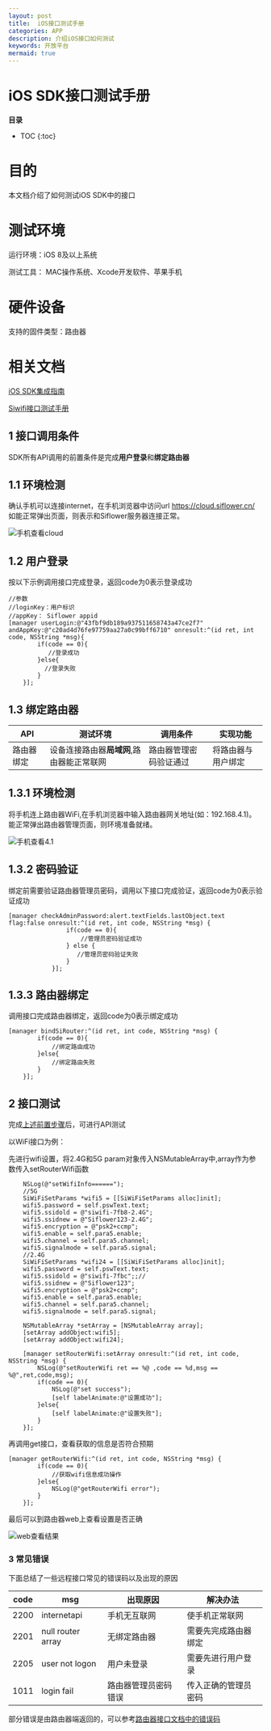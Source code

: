 ```yaml
---
layout: post
title:  iOS接口测试手册
categories: APP
description: 介绍iOS接口如何测试
keywords: 开放平台
mermaid: true
---
```


# iOS SDK接口测试手册

**目录**

* TOC
{:toc}

# 目的

本文档介绍了如何测试iOS SDK中的接口

# 测试环境

运行环境：iOS 8及以上系统

测试工具： MAC操作系统、Xcode开发软件、苹果手机

# 硬件设备

支持的固件类型：路由器

# 相关文档

[iOS SDK集成指南](https://jbctest.github.io/2020/07/29/iOS_sdk/#iOS-sdk%E9%9B%86%E6%88%90%E6%8C%87%E5%8D%97)

[Siwifi接口测试手册](https://jbctest.github.io/2020/09/11/SiWiFi_interface_test/#42-app%E6%8E%A5%E5%8F%A3%E6%B5%8B%E8%AF%95)

## 1 接口调用条件

SDK所有API调用的前置条件是完成**用户登录**和**绑定路由器**

## 1.1 环境检测

确认手机可以连接internet，在手机浏览器中访问url https://cloud.siflower.cn/ 如能正常弹出页面，则表示和Siflower服务器连接正常。

![手机查看cloud](/assets/images/android_api_test/web_cloud.png)

## 1.2 用户登录

按以下示例调用接口完成登录，返回code为0表示登录成功

```
//参数
//loginKey：用户标识
//appKey： Siflower appid
[manager userLogin:@"43fbf9db189a937511658743a47ce2f7" andAppKey:@"c20ad4d76fe97759aa27a0c99bff6710" onresult:^(id ret, int code, NSString *msg){
        if(code == 0){
           //登录成功
        }else{
          //登录失败
        }
    }];

```

## 1.3 绑定路由器

| API     | 测试环境    |  调用条件  | 实现功能 |
| -------- | ------- | -------------------- | -------- |
| 路由器绑定 | 设备连接路由器**局域网**,路由器能正常联网  |  路由器管理密码验证通过  |   将路由器与用户绑定   |

## 1.3.1 环境检测

将手机连上路由器WiFi,在手机浏览器中输入路由器网关地址(如：192.168.4.1)。能正常弹出路由器管理页面，则环境准备就绪。

![手机查看4.1](/assets/images/android_api_test/web_41.png)

## 1.3.2 密码验证

绑定前需要验证路由器管理员密码，调用以下接口完成验证，返回code为0表示验证成功

```
[manager checkAdminPassword:alert.textFields.lastObject.text flag:false onresult:^(id ret, int code, NSString *msg) {
                if(code == 0){
                    //管理员密码验证成功
                } else {
                   //管理员密码验证失败
                }
            }];

```

## 1.3.3 路由器绑定

调用接口完成路由器绑定，返回code为0表示绑定成功

```
[manager bindSiRouter:^(id ret, int code, NSString *msg) {
        if(code == 0){
            //绑定路由成功
        }else{
            //绑定路由失败
        }
    }];

```

## 2 接口测试

完成[上述前置步骤](#1-接口调用条件)后，可进行API测试

以WiFi接口为例：

先进行wifi设置，将2.4G和5G param对象传入NSMutableArray中,array作为参数传入setRouterWifi函数

```language
    NSLog(@"setWifiInfo======");
    //5G
    SiWiFiSetParams *wifi5 = [[SiWiFiSetParams alloc]init];
    wifi5.password = self.pswText.text;
    wifi5.ssidold = @"siwifi-7fb8-2.4G";
    wifi5.ssidnew = @"Siflower123-2.4G";
    wifi5.encryption = @"psk2+ccmp";
    wifi5.enable = self.para5.enable;
    wifi5.channel = self.para5.channel;
    wifi5.signalmode = self.para5.signal;
    //2.4G
    SiWiFiSetParams *wifi24 = [[SiWiFiSetParams alloc]init];
    wifi5.password = self.pswText.text;
    wifi5.ssidold = @"siwifi-7fbc";;//
    wifi5.ssidnew = @"Siflower123";
    wifi5.encryption = @"psk2+ccmp";
    wifi5.enable = self.para5.enable;
    wifi5.channel = self.para5.channel;
    wifi5.signalmode = self.para5.signal;

    NSMutableArray *setArray = [NSMutableArray array];
    [setArray addObject:wifi5];
    [setArray addObject:wifi24];

    [manager setRouterWifi:setArray onresult:^(id ret, int code, NSString *msg) {
        NSLog(@"setRouterWifi ret == %@ ,code == %d,msg == %@",ret,code,msg);
        if(code == 0){
            NSLog(@"set success");
            [self labelAnimate:@"设置成功"];
        }else{
            [self labelAnimate:@"设置失败"];
        }
    }];

```

再调用get接口，查看获取的信息是否符合预期

```
[manager getRouterWifi:^(id ret, int code, NSString *msg) {
        if(code == 0){
            //获取wifi信息成功操作
        }else{
            NSLog(@"getRouterWifi error");
        }
    }];

```

最后可以到路由器web上查看设置是否正确

![web查看结果](/assets/images/android_api_test/view_web_result.png)

### 3 常见错误

下面总结了一些远程接口常见的错误码以及出现的原因

| code     | msg    |  出现原因  | 解决办法 |
| -------- | ------- | -------------------- | -------- |
| 2200 | internetapi  |  手机无互联网  |   使手机正常联网   |
| 2201 | null router array  |  无绑定路由器  |   需要先完成路由器绑定   |
| 2205   | user not logon  |    用户未登录     |   需要先进行用户登录  |
| 1011 | login fail  |  路由器管理员密码错误  |   传入正确的管理员密码   |

部分错误是由路由器端返回的，可以参考[路由器接口文档中的错误码](RM7136)

